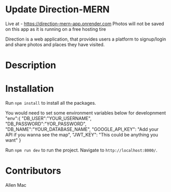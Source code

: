 # Update Direction-MERN 

Live at - https://direction-mern-app.onrender.com
Photos will not be saved on this app as it is running on a free hosting tire

Direction is a web application, that provides users a platform to signup/login and share photos and places they have visited.

# Description


# Installation

Run `npm install` to install all the packages. 

You would need to set some environment variables below for developnment
"env":{
        "DB_USER":"YOUR_USERNAME",
        "DB_PASSWORD":"YOR_PASSWORD",
        "DB_NAME":"YOUR_DATABASE_NAME",
        "GOOGLE_API_KEY": "Add your API if you wanna see the map",
        "JWT_KEY": "This could be anything you want"
    }

Run `npm run dev` to run the project. Navigate to `http://localhost:8000/`.

# Contributors

Allen Mac
